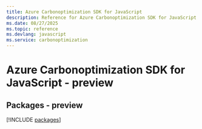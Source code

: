 ```yaml
---
title: Azure Carbonoptimization SDK for JavaScript
description: Reference for Azure Carbonoptimization SDK for JavaScript
ms.date: 08/27/2025
ms.topic: reference
ms.devlang: javascript
ms.service: carbonoptimization
---
```

# Azure Carbonoptimization SDK for JavaScript - preview
## Packages - preview
[!INCLUDE [packages](carbonoptimization-index.md)]